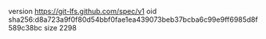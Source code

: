 version https://git-lfs.github.com/spec/v1
oid sha256:d8a723a9f0f80d54bbf0fae1ea439073beb37bcba6c99e9ff6985d8f589c38bc
size 2298
